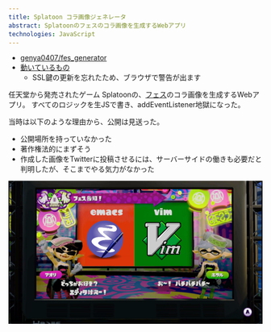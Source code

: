 ```yaml
---
title: Splatoon コラ画像ジェネレータ
abstract: Splatoonのフェスのコラ画像を生成するWebアプリ
technologies: JavaScript
---
```


- [genya0407/fes_generator](https://github.com/genya0407/fes_generator)
- [動いているもの](https://kuminecraft.xyz/fes)
	- SSL鍵の更新を忘れたため、ブラウザで警告が出ます

任天堂から発売されたゲーム Splatoonの、[フェス](https://www.nintendo.co.jp/wiiu/agmj/festival/)のコラ画像を生成するWebアプリ。
すべてのロジックを生JSで書き、addEventListener地獄になった。

当時は以下のような理由から、公開は見送った。

- 公開場所を持っていなかった
- 著作権法的にまずそう
- 作成した画像をTwitterに投稿させるには、サーバーサイドの働きも必要だと判明したが、そこまでやる気力がなかった

![](/assets/image/fes-generator.png)